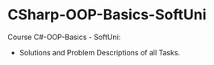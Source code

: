 # CSharp-OOP-Basics-SoftUni

Course C#-OOP-Basics - SoftUni:
- Solutions and Problem Descriptions of all Tasks.

